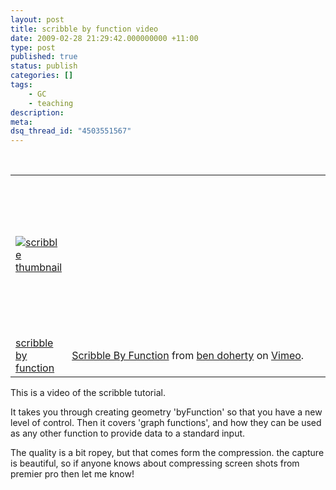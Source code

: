 ```yaml
---
layout: post
title: scribble by function video
date: 2009-02-28 21:29:42.000000000 +11:00
type: post
published: true
status: publish
categories: []
tags:
    - GC
    - teaching
description:
meta:
dsq_thread_id: "4503551567"
---
```


<br />
<table border="0" width="500">
<tr>
<td><a href="http://www.notionparallax.co.uk/wordpressImages/GC_tutes/2008_09_07_scribble_by_function.pdf"><img src="{{ site.baseurl }}/assets/scrib.gif" alt="scribble thumbnail" /></a></td>
<td><object width="400" height="230"><param name="allowfullscreen" value="true" /><param name="allowscriptaccess" value="always" /><param name="movie" value="http://vimeo.com/moogaloop.swf?clip_id=3408974&amp;server=vimeo.com&amp;show_title=1&amp;show_byline=0&amp;show_portrait=0&amp;color=00adef&amp;fullscreen=1" />      <embed src="http://vimeo.com/moogaloop.swf?clip_id=3408974&amp;server=vimeo.com&amp;show_title=1&amp;show_byline=0&amp;show_portrait=0&amp;color=00adef&amp;fullscreen=1" type="application/x-shockwave-flash" allowfullscreen="true" allowscriptaccess="always" width="400" height="230"></embed></object></td>
</tr>
<tr>
<td><a href="http://www.notionparallax.co.uk/wordpressImages/GC_tutes/2008_09_07_scribble_by_function.pdf">scribble by function</a></td>
<td><a href="http://vimeo.com/3408974">Scribble By Function</a> from <a href="http://vimeo.com/user973949">ben doherty</a> on <a href="http://vimeo.com">Vimeo</a>.</td>
</tr>
</table>
<p>This is a video of the scribble tutorial.</p>
<p>It takes you through creating geometry 'byFunction' so that you have a new level of control. Then it covers 'graph functions', and how they can be used as any other function to provide data to a standard input.</p>
<p>The quality is a bit ropey, but that comes form the compression. the capture is beautiful, so if anyone knows about compressing screen shots from premier pro then let me know!</p>
